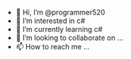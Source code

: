 - 👋 Hi, I’m @programmer520
- 👀 I’m interested in c#
- 🌱 I’m currently learning  c#
- 💞️ I’m looking to collaborate on ...
- 📫 How to reach me ...

<!---
programmer520/programmer520 is a ✨ special ✨ repository because its `README.md` (this file) appears on your GitHub profile.
You can click the Preview link to take a look at your changes.
--->
